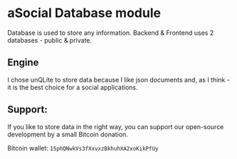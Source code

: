 aSocial Database module
=======================

Database is used to store any information. Backend & Frontend uses 2 databases - public & private.

Engine
------
I chose unQLite to store data because I like json documents and, as I think - it is the best choice for a social applications.

Support:
--------
If you like to store data in the right way, you can support our open-source development by a small Bitcoin donation.

Bitcoin wallet: `15phQNwkVs3fXxvxzBkhuhXA2xoKikPfUy`
